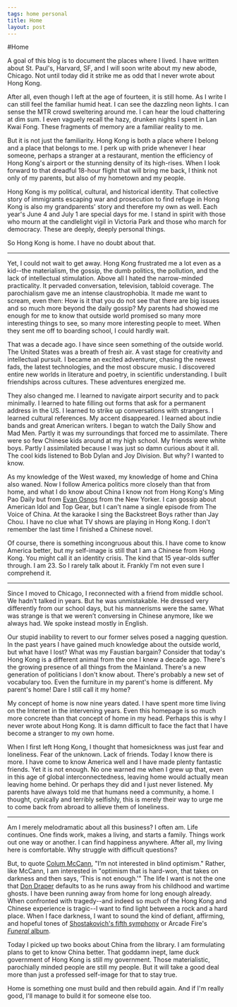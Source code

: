 ```yaml
--- 
tags: home personal
title: Home
layout: post
---
```


#Home

A goal of this blog is to document the places where I lived. I have written about St. Paul's, Harvard, SF, and I will soon write about my new abode, Chicago. Not until today did it strike me as odd that I never wrote about Hong Kong. 

After all, even though I left at the age of fourteen, it is still home. As I write I can still feel the familiar humid heat. I can see the dazzling neon lights. I can sense the MTR crowd sweltering around me. I can hear the loud chattering at dim sum. I even vaguely recall the hazy, drunken nights I spent in Lan Kwai Fong. These fragments of memory are a familiar reality to me. 

But it is not just the familiarity. Hong Kong is both a place where I belong and a place that belongs to me. I perk up with pride whenever I hear someone, perhaps a stranger at a restaurant, mention the efficiency of Hong Kong's airport or the stunning density of its high-rises. When I look forward to that dreadful 18-hour flight that will bring me back, I think not only of my parents, but also of my hometown and my people. 

Hong Kong is my political, cultural, and historical identity. That collective story of immigrants escaping war and prosecution to find refuge in Hong Kong is also my grandparents' story and therefore my own as well. Each year's June 4 and July 1 are special days for me. I stand in spirit with those who mourn at the candlelight vigil in Victoria Park and those who march for democracy. These are deeply, deeply personal things. 

So Hong Kong is home. I have no doubt about that.

--------------------------------------

Yet, I could not wait to get away. Hong Kong frustrated me a lot even as a kid--the materialism, the gossip, the dumb politics, the pollution, and the lack of intellectual stimulation. Above all I hated the narrow-minded practicality. It pervaded conversation, television, tabloid coverage. The parochialism gave me an intense claustrophobia. It made me want to scream, even then: How is it that you do not see that there are big issues and so much more beyond the daily gossip? My parents had showed me enough for me to know that outside world promised so many more interesting things to see, so many more interesting people to meet. When they sent me off to boarding school, I could hardly wait. 

That was a decade ago. I have since seen something of the outside world. The United States was a breath of fresh air. A vast stage for creativity and intellectual pursuit. I became an excited adventurer, chasing the newest fads, the latest technologies, and the most obscure music. I discovered entire new worlds in literature and poetry, in scientific understanding. I built friendships across cultures. These adventures energized me. 

They also changed me. I learned to navigate airport security and to pack minimally. I learned to hate filling out forms that ask for a permanent address in the US. I learned to strike up conversations with strangers. I learned cultural references. My accent disappeared. I learned about indie bands and great American writers. I began to watch the Daily Show and Mad Men. Partly it was my surroundings that forced me to assimilate. There were so few Chinese kids around at my high school. My friends were white boys. Partly I assimilated because I was just so damn curious about it all. The cool kids listened to Bob Dylan and Joy Division. But why? I wanted to know. 

As my knowledge of the West waxed, my knowledge of home and China also waned. Now I follow America politics more closely than that from home, and what I do know about China I know not from Hong Kong's Ming Pao Daily but from [Evan Osnos][osnos] from the New Yorker. I can gossip about American Idol and Top Gear, but I can't name a single episode from The Voice of China. At the karaoke I sing the Backstreet Boys rather than Jay Chou. I have no clue what TV shows are playing in Hong Kong. I don't remember the last time I finished a Chinese novel. 

[osnos]: http://www.newyorker.com/online/blogs/evanosnos

Of course, there is something incongruous about this. I have come to know America better, but my self-image is still that I am a Chinese from Hong Kong. You might call it an identity crisis. The kind that 15 year-olds suffer through. I am 23. So I rarely talk about it. Frankly I'm not even sure I comprehend it.  

-----------------------------

Since I moved to Chicago, I reconnected with a friend from middle school. We hadn't talked in years. But he was unmistakable. He dressed very differently from our school days, but his mannerisms were the same. What was strange is that we weren’t conversing in Chinese anymore, like we always had. We spoke instead mostly in English. 

Our stupid inability to revert to our former selves posed a nagging question. In the past years I have gained much knowledge about the outside world, but what have I lost? What was my Faustian bargain? Consider that today's Hong Kong is a different animal from the one I knew a decade ago. There's the growing presence of all things from the Mainland. There's a new generation of politicians I don't know about. There's probably a new set of vocabulary too. Even the furniture in my parent's home is different. My parent's home! Dare I still call it my home? 

My concept of home is now nine years dated. I have spent more time living on the Internet in the intervening years. Even this homepage is so much more concrete than that concept of home in my head. Perhaps this is why I never wrote about Hong Kong. It is damn difficult to face the fact that I have become a stranger to my own home. 

When I first left Hong Kong, I thought that homesickness was just fear and loneliness. Fear of the unknown. Lack of friends. Today I know there is more. I have come to know America well and I have made plenty fantastic friends. Yet it is not enough. No one warned me when I grew up that, even in this age of global interconnectedness, leaving home would actually mean leaving home behind. Or perhaps they did and I just never listened. My parents have always told me that humans need a community, a home. I thought, cynically and terribly selfishly, this is merely their way to urge me to come back from abroad to allieve them of loneliness. 

----------------------------------

Am I merely melodramatic about all this business? I often am. Life continues. One finds work, makes a living, and starts a family. Things work out one way or another. I can find happiness anywhere. After all, my living here is comfortable. Why struggle with difficult questions? 

But, to quote [Colum McCann][mccann], "I’m not interested in blind optimism." Rather, like McCann, I am interested in "optimism that is hard-won, that takes on darkness and then says, ‘This is not enough.'" The life I want is not the one that [Don Draper][madmen] defaults to as he runs away from his childhood and wartime ghosts. I have been running away from home for long enough already. When confronted with tragedy--and indeed so much of the Hong Kong and Chinese experience is tragic--I want to find light between a rock and a hard place. When I face darkness, I want to sound the kind of defiant, affirming, and hopeful tones of [Shostakovich's fifth symphony][bernstein] or Arcade Fire's [_Funeral_ album][arcadefire]. 

[mccann]: http://www.nytimes.com/2013/06/02/magazine/colum-mccanns-radical-empathy.html?pagewanted=all
[madmen]: https://medium.com/sterling-cooper-draper-pryce/e96804523838
[arcadefire]: http://pitchfork.com/reviews/albums/452-funeral/
[bernstein]: http://www.youtube.com/watch?v=ogJFXqYEYd8

Today I picked up two books about China from the library. I am formulating plans to get to know China better. That goddamn inept, lame duck government of Hong Kong is still my government. Those materialistic, parochially minded people are still my people. But it will take a good deal more than just a professed self-image for that to stay true. 

Home is something one must build and then rebuild again. And if I'm really good, I'll manage to build it for someone else too. 

